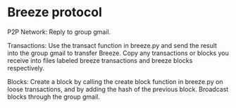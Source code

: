 # Breeze protocol 

P2P Network:
    Reply to group gmail.

Transactions:
    Use the transact function in breeze.py and send the result into the group gmail to transfer Breeze.
    Copy any transactions or blocks you receive into files labeled breeze transactions and breeze blocks respectively.

Blocks: 
    Create a block by calling the create block function in breeze.py on loose transactions, and by adding the hash of the previous block.
    Broadcast blocks through the group gmail.
